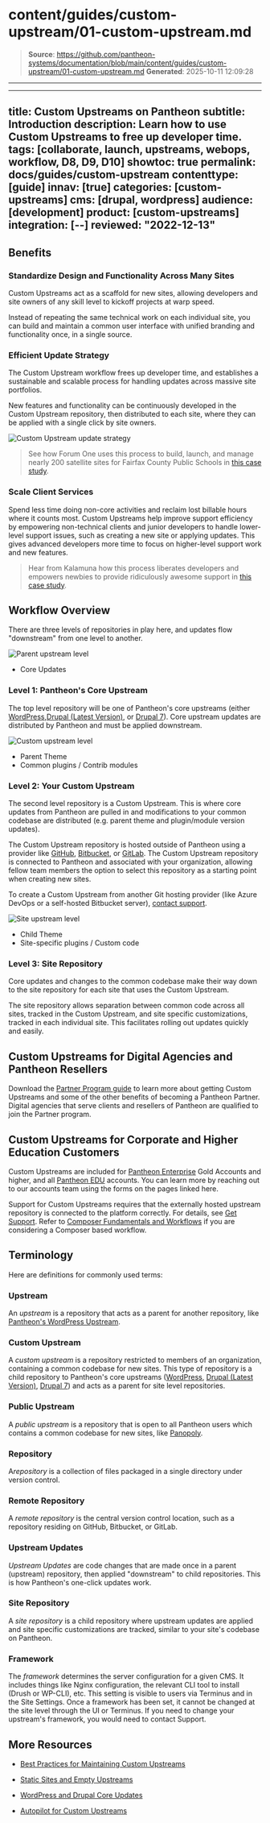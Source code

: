 # content/guides/custom-upstream/01-custom-upstream.md

> **Source**: https://github.com/pantheon-systems/documentation/blob/main/content/guides/custom-upstream/01-custom-upstream.md
> **Generated**: 2025-10-11 12:09:28

---

---
title: Custom Upstreams on Pantheon
subtitle: Introduction
description: Learn how to use Custom Upstreams to free up developer time.
tags: [collaborate, launch, upstreams, webops, workflow, D8, D9, D10]
showtoc: true
permalink: docs/guides/custom-upstream
contenttype: [guide]
innav: [true]
categories: [custom-upstreams]
cms: [drupal, wordpress]
audience: [development]
product: [custom-upstreams]
integration: [--]
reviewed: "2022-12-13"
---

<Youtube src="b1lNrZL0xxM" title="Pantheon Custom Upstreams" />

## Benefits

### Standardize Design and Functionality Across Many Sites

Custom Upstreams act as a scaffold for new sites, allowing developers and site owners of any skill level to kickoff projects at warp speed.

Instead of repeating the same technical work on each individual site, you can build and maintain a common user interface with unified branding and functionality once, in a single source.

### Efficient Update Strategy

The Custom Upstream workflow frees up developer time, and establishes a sustainable and scalable process for handling updates across massive site portfolios.

New features and functionality can be continuously developed in the Custom Upstream repository, then distributed to each site, where they can be applied with a single click by site owners.

![Custom Upstream update strategy](../../../images/update-diagram.png)

> See how Forum One uses this process to build, launch, and manage nearly 200 satellite sites for Fairfax County Public Schools in [this case study](https://pantheon.io/resources/forum-one-pantheon-fairfax-county-public-schools-edu-drupal-case-study).

### Scale Client Services

Spend less time doing non-core activities and reclaim lost billable hours where it counts most. Custom Upstreams help improve support efficiency by empowering non-technical clients and junior developers to handle lower-level support issues, such as creating a new site or applying updates. This gives advanced developers more time to focus on higher-level support work and new features.

> Hear from Kalamuna how this process liberates developers and empowers newbies to provide ridiculously awesome support in [this case study](https://pantheon.io/resources/kalamuna-pantheon-drupal-agency-case-study).

## Workflow Overview

There are three levels of repositories in play here, and updates flow "downstream" from one level to another.

<div className="upstream-overview-outter-clear">
<div className="upstream-overview-outter">
<div className="upstream-content-inner-icon">

![Parent upstream level](../../../images/levelone-icon.png)

<ul class="upstream">
<li>Core Updates</li>
</ul>

</div>
<div className="upstream-content-inner-content">
<h3>Level 1: Pantheon's Core Upstream</h3>

The top level repository will be one of Pantheon's core upstreams (either [WordPress](https://github.com/pantheon-systems/wordpress),[Drupal (Latest Version)](https://github.com/pantheon-upstreams/drupal-composer-managed), or [Drupal 7](https://github.com/pantheon-systems/drops-7)). Core upstream updates are distributed by Pantheon and must be applied downstream.

</div>
</div>
</div>
<div className="upstream-overview-outter-clear">
<div className="upstream-overview-outter">
<div className="upstream-content-inner-icon">

![Custom upstream level](../../../images/leveltwo-icon.png)

<ul class="upstream">
<li>Parent Theme</li>
<li>Common plugins / Contrib modules</li>
</ul>

</div>
<div className="upstream-content-inner-content">
<h3>Level 2: Your Custom Upstream</h3>

The second level repository is a Custom Upstream. This is where core updates from Pantheon are pulled in and modifications to your common codebase are distributed (e.g. parent theme and plugin/module version updates).

The Custom Upstream repository is hosted outside of Pantheon using a provider like [GitHub](https://github.com/), [Bitbucket](https://bitbucket.org/), or [GitLab](https://gitlab.com/). The Custom Upstream repository is connected to Pantheon and associated with your organization, allowing fellow team members the option to select this repository as a starting point when creating new sites.

To create a Custom Upstream from another Git hosting provider (like Azure DevOps or a self-hosted Bitbucket server), [contact support](/guides/support).

</div>
</div>
</div>
<div className="upstream-overview-outter">
<div className="upstream-content-inner-icon">

![Site upstream level](../../../images/levelthree-icon.png)

<ul class="upstream">
<li>Child Theme</li>
<li>Site-specific plugins / Custom code</li>
</ul>
</div>
<div className="upstream-content-inner-content">
<h3>Level 3: Site Repository</h3>

Core updates and changes to the common codebase make their way down to the site repository for each site that uses the Custom Upstream.

The site repository allows separation between common code across all sites, tracked in the Custom Upstream, and site specific customizations, tracked in each individual site. This facilitates rolling out updates quickly and easily.

</div>
</div>

## Custom Upstreams for Digital Agencies and Pantheon Resellers

Download the [Partner Program guide](https://pantheon.io/resources/pantheon-partner-program-guide?docs) to learn more about getting Custom Upstreams and some of the other benefits of becoming a Pantheon Partner. Digital agencies that serve clients and resellers of Pantheon are qualified to join the Partner program.

## Custom Upstreams for Corporate and Higher Education Customers 

Custom Upstreams are included for [Pantheon Enterprise](https://pantheon.io/plans/elite) Gold Accounts and higher, and all [Pantheon EDU](https://pantheon.io/edu) accounts. You can learn more by reaching out to our accounts team using the forms on the pages linked here.

<Alert title="Note" type="info">

Support for Custom Upstreams requires that the externally hosted upstream repository is connected to the platform correctly. For details, see [Get Support](/guides/support/#custom-upstreams). Refer to [Composer Fundamentals and Workflows](/guides/composer) if you are considering a Composer based workflow.

</Alert>

## Terminology

Here are definitions for commonly used terms:

### Upstream

<p>An <dfn id="upstream">upstream</dfn> is a repository that acts as a parent for another repository, like <a href="https://github.com/pantheon-systems/wordpress">Pantheon's WordPress Upstream</a>.</p>

### Custom Upstream

<p>A <dfn id="custom-upstream">custom upstream</dfn> is a repository restricted to members of an organization, containing a common codebase for new sites. This type of repository is a child repository to Pantheon's core upstreams (<a href="https://github.com/pantheon-systems/wordpress">WordPress</a>, <a href="https://github.com/pantheon-upstreams/drupal-composer-managed">Drupal (Latest Version)</a>, <a href="https://github.com/pantheon-systems/drops-7">Drupal 7</a>) and acts as a parent for site level repositories.</p>

### Public Upstream

<p>A <dfn id="public-upstream">public upstream</dfn> is a repository that is open to all Pantheon users which contains a common codebase for new sites, like <a href="https://github.com/populist/panopoly-drops-7">Panopoly</a>.</p>

### Repository

<p>A<dfn id="repository">repository</dfn> is a collection of files packaged in a single directory under version control.</p>


### Remote Repository

<p>A <dfn id="remote-repository">remote repository</dfn> is the central version control location, such as a repository residing on GitHub, Bitbucket, or GitLab.</p>

### Upstream Updates

<p><dfn id="upstream-updates"> Upstream Updates</dfn> are code changes that are made once in a parent (upstream) repository, then applied "downstream" to child repositories. This is how Pantheon's one-click updates work.</p>

### Site Repository

<p>A <dfn id="site-repository">site repository</dfn> is a child repository where upstream updates are applied and site specific customizations are tracked, similar to your site's codebase on Pantheon.</p>

### Framework

<p>The <dfn id="framework">framework</dfn> determines the server configuration for a given CMS. It includes things like Nginx configuration, the relevant CLI tool to install (Drush or WP-CLI), etc. This setting is visible to users via Terminus and in the Site Settings. Once a framework has been set, it cannot be changed at the site level through the UI or Terminus. If you need to change your upstream's framework, you would need to contact Support.</p>

## More Resources

- [Best Practices for Maintaining Custom Upstreams](/guides/custom-upstream/maintain-custom-upstream)

- [Static Sites and Empty Upstreams](/static-site-empty-upstream)

- [WordPress and Drupal Core Updates](/core-updates)

- [Autopilot for Custom Upstreams](/guides/autopilot-custom-upstream)
